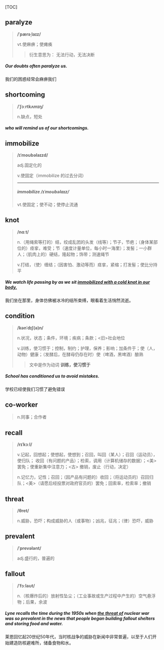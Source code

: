 [TOC]

## paralyze

> **/ˈpærəˌlaɪz/**
>
> vt.使麻痹；使瘫痪
>
> > 衍生意思为： 无法行动，无法决断

##### Our doubts often **paralyze** us.

我们的困惑经常会麻痹我们

## shortcoming

> **/ˈʃɔːrtkʌmɪŋ/**
>
> n.缺点，短处

##### who will remind us of our **shortcomings**.

## immobilize

> **/ɪˈmoʊbəlaɪzd/**
>
> adj.固定化的
>
> v.使固定（immobilize 的过去分词）
>
> ---
>
> ##### immobilize	**/ɪˈmoʊbəlaɪz/**
>
> vt.使固定；使不动；使停止流通

## knot

> **/nɑːt/**
>
> n.（用绳索等打的）结，绞成乱团的头发（线等）；节子，节疤；（身体某部位的）痉挛，难受；节（速度计量单位，每小时一海里）；发髻；一小群人；（肌肉上的）硬结，隆起物；饰带；测速绳节
>
> v.打结，（使）缠结；（因害怕、激动等而）痉挛，紧缩；打发髻；使比分持平

##### We watch life passing by as we sit <u>**immobilized** with a cold **knot** in our body.</u>

我们坐在那里，身体仿佛被冰冷的结所束缚，眼看着生活悄然流逝。

## condition

> **/kənˈdɪʃ(ə)n/**
>
> n.状况，状态；条件，环境；疾病；条款；<旧>社会地位
>
> v.训练，使习惯于；控制，制约；护理，保养；影响；加条件于；使（人，动物）健康；（发酵后，在酵母仍存在时）使（啤酒，黑啤酒）酿熟
>
> > 文中是作为动词 **训练，使习惯于**

##### School has **conditioned** us to avoid mistakes.

学校已经使我们习惯了避免错误

## co-worker

> n.同事；合作者

## recall

> **/rɪˈkɔːl/**
>
> v.记起，回想起；使想起，使想到；召回，叫回（某人）；召回（运动员），使归队； 收回（有问题的产品）；检索，调用（计算机储存的数据）；<美> 罢免；使重新集中注意力；<古> 撤销，废止（行动，决定）
>
> n.记忆力，记性；召回；（因产品有问题的）收回；（将运动员的）召回归队；<美>（请愿后经投票对政府官员的）罢免；回索率，检索率；撤销

## threat

> **/θret/**
>
> n.威胁，恐吓；构成威胁的人（或事物）；凶兆，征兆；（律）恐吓，威胁

## prevalent

> **/ˈprevələnt/**
>
> adj.盛行的，普遍的

## fallout

> **/ˈfɔːlaʊt/**
>
> n.（核爆炸后的）放射性坠尘；（工业事故或生产过程中产生的）空气悬浮物；后果，余波

##### Lyne **recalls** the time during the 1950s when <u>the **threat** of</u> nuclear war was so **prevalent** in the news that people began building **fallout** shelters and storing food and water. 

莱恩回忆起20世纪50年代，当时核战争的威胁在新闻中非常普遍，以至于人们开始建造防核避难所，储备食物和水。